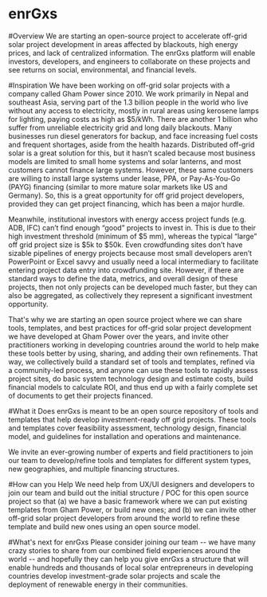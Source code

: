 # enrGxs
#Overview
We are starting an open-source project to accelerate off-grid solar project development in areas affected by blackouts, high energy prices, and ​lack of centralized information. The enrGxs platform will enable investors, developers, and engineers to collaborate on these projects and see returns on social, environmental, and financial levels.

#Inspiration
We have been working on off-grid solar projects with a company called Gham Power since 2010. We work primarily in Nepal and southeast Asia, serving part of the 1.3 billion people in the world who live without any access to electricity, mostly in rural areas using kerosene lamps for lighting, paying costs as high as $5/kWh. There are another 1 billion who suffer from unreliable electricity grid and long daily blackouts. Many businesses run diesel generators for backup, and face increasing fuel costs and frequent shortages, aside from the health hazards.   Distributed off-grid solar is a great solution for this, but it hasn’t scaled because most business models are limited to small home systems and solar lanterns, and most customers cannot finance large systems. However, these same customers are willing to install large systems under lease, PPA, or Pay-As-You-Go (PAYG) financing (similar to more mature solar markets like US and Germany). So, this is a great opportunity for off grid project developers, provided they can get project financing, which has been a major hurdle.

Meanwhile, institutional investors with energy access project funds (e.g. ADB, IFC) can’t find enough “good” projects to invest in. This is due to their high investment threshold (minimum of $5 mm), whereas the typical “large” off grid project size is $5k to $50k. Even crowdfunding sites don’t have sizable pipelines of energy projects because most small developers aren’t PowerPoint or Excel savvy and usually need a local intermediary to facilitate entering project data entry into crowdfunding site. However, if there are standard ways to define the data, metrics, and overall design of these projects, then not only projects can be developed much faster, but they can also be aggregated, as collectively they represent a significant investment opportunity.

That's why we are starting an open source project where we can share tools, templates, and best practices for off-grid solar project development we have developed at Gham Power over the years, and invite other practitioners working in developing countries around the world to help make these tools better by using, sharing, and adding their own refinements. That way, we collectively build a standard set of tools and templates, refined via a community-led process, and anyone can use these tools to rapidly assess project sites, do basic system technology design and estimate costs, build financial models to calculate ROI, and thus end up with a fairly complete set of documents to get their projects financed.

#What it Does
enrGxs is meant to be an open source repository of tools and templates that help develop investment-ready off grid projects. These tools and templates cover feasibility assessment, technology design, financial model, and guidelines for installation and operations and maintenance.

We invite an ever-growing number of experts and field practitioners to join our team to develop/refine tools and templates for different system types, new geographies, and multiple financing structures.

#How can you Help
We need help from UX/UI designers and developers to join our team and build out the initial structure / POC for this open source project so that (a) we have a basic framework where we can put existing templates from Gham Power, or build new ones; and (b) we can invite other off-grid solar project developers from around the world to refine these template and build new ones using an open source model.

#What's next for enrGxs
Please consider joining our team -- we have many crazy stories to share from our combined field experiences around the world -- and hopefully they can help you give enrGxs a structure that will enable hundreds and thousands of local solar entrepreneurs in developing countries develop investment-grade solar projects and scale the deployment of renewable energy in their communities.
